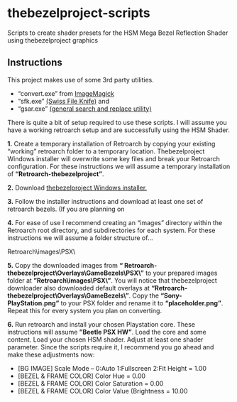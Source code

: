 # thebezelproject-scripts
Scripts to create shader presets for the HSM Mega Bezel Reflection Shader using thebezelproject graphics

## Instructions

This project makes use of some 3rd party utilities.
* “convert.exe” from [ImageMagick](https://imagemagick.org/index.php)
* “sfk.exe” [(Swiss File Knife)](https://sourceforge.net/projects/swissfileknife/)
and
* “gsar.exe” [(general search and replace utility)](http://gnuwin32.sourceforge.net/packages/gsar.htm)

There is quite a bit of setup required to use these scripts. I will assume you have a working retroarch setup and are successfully using the HSM Shader.

**1.** Create a temporary installation of Retroarch by copying your existing “working” retroarch folder to a temporary location. Thebezelproject Windows installer will overwrite some key files and break your Retroarch configuration. For these instructions we will assume a temporary installation of **“Retroarch-thebezelproject”**.

**2.** Download [thebezelproject Windows installer.]( https://github.com/thebezelproject/BezelProject-Windows)

**3.** Follow the installer instructions and download at least one set of retroarch bezels. (If you are planning on 

**4.** For ease of use I recommend creating an “images” directory within the Retroarch root directory, and subdirectories for each system. For these instructions we will assume a folder structure of…

Retroarch\images\PSX\

**5.** Copy the downloaded images from **“ Retroarch-thebezelproject\Overlays\GameBezels\PSX\”** to your prepared images folder at **”Retroarch\images\PSX\”**. You will notice that thebezelproject downloader also downloaded default overlays at **“Retroarch-thebezelproject\Overlays\GameBezels\”**. Copy the **“Sony-PlayStation.png”** to your PSX folder and rename it to **“placeholder.png”**. Repeat this for every system you plan on converting.

**6.** Run retroarch and install your chosen Playstation core. These instructions will assume **”Beetle PSX HW”**. Load the core and some content. Load your chosen HSM shader. Adjust at least one shader parameter. Since the scripts require it, I recommend you go ahead and make these adjustments now:

* [BG IMAGE] Scale Mode – 0:Auto 1:Fullscreen 2:Fit Height	= 1.00
* [BEZEL & FRAME COLOR] Color Hue 				= 0.00
* [BEZEL & FRAME COLOR] Color Saturation			= 0.00
* [BEZEL & FRAME COLOR] Color Value (Brightness		= 10.00

